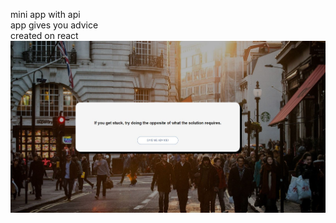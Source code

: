 mini app with api <br>
app gives you advice <br>
created on react<br>
<img src="https://github.com/YevhenShuplat/advice-react-app/blob/master/src/images/app.JPG" alt="advice" width="800px"/>
